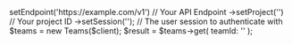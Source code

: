 <?php

use Appwrite\Client;
use Appwrite\Services\Teams;

$client = (new Client())
    ->setEndpoint('https://example.com/v1') // Your API Endpoint
    ->setProject('<YOUR_PROJECT_ID>') // Your project ID
    ->setSession(''); // The user session to authenticate with

$teams = new Teams($client);

$result = $teams->get(
    teamId: '<TEAM_ID>'
);